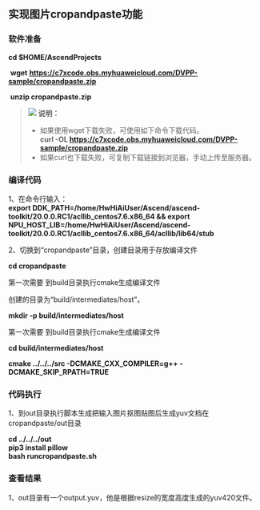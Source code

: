 ## 实现图片cropandpaste功能

### 软件准备

   **cd $HOME/AscendProjects**

​	**wget** **https://c7xcode.obs.myhuaweicloud.com/DVPP-sample/cropandpaste.zip**

​     **unzip cropandpaste.zip**

 >![](public_sys-resources/icon-note.gif) **说明：**   
   >- 如果使用wget下载失败，可使用如下命令下载代码。  
    **curl -OL https://c7xcode.obs.myhuaweicloud.com/DVPP-sample/cropandpaste.zip** 
   >- 如果curl也下载失败，可复制下载链接到浏览器，手动上传至服务器。

### 编译代码
 
1、在命令行输入：    
**export DDK_PATH=/home/HwHiAiUser/Ascend/ascend-toolkit/20.0.0.RC1/acllib_centos7.6.x86_64 && export NPU_HOST_LIB=/home/HwHiAiUser/Ascend/ascend-toolkit/20.0.0.RC1/acllib_centos7.6.x86_64/acllib/lib64/stub**

2、切换到“cropandpaste”目录，创建目录用于存放编译文件

**cd cropandpaste**

第一次需要 到build目录执行cmake生成编译文件

创建的目录为“build/intermediates/host”。

**mkdir -p build/intermediates/host**

第一次需要 到build目录执行cmake生成编译文件

**cd build/intermediates/host**

**cmake ../../../src -DCMAKE_CXX_COMPILER=g++ -DCMAKE_SKIP_RPATH=TRUE**

### 代码执行

1、到out目录执行脚本生成把输入图片抠图贴图后生成yuv文档在cropandpaste/out目录

**cd ../../../out**   
**pip3 install pillow**   
**bash runcropandpaste.sh**



### 查看结果

1、out目录有一个output.yuv，他是根据resize的宽度高度生成的yuv420文件。